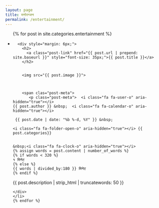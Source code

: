 ```yaml
---
layout: page
title: मनोरन्जन  
permalink: /entertainment/
---
```


<ul class="post-list">
    {% for post in site.categories.entertainment %}
      <li>
        
      <div style="margin: 6px;">
        <h2>
          <a class="post-link" href="{{ post.url | prepend: site.baseurl }}" style="font-size: 35px;">{{ post.title }}</a>
        </h2>


        <img src="{{ post.image }}">

     
    
        <span clas="post-meta">
           <p class="post-meta">  <i class="fa fa-user-o" aria-hidden="true"></i>
    {{ post.author }} &nbsp;  <i class="fa fa-calendar-o" aria-hidden="true"></i>

     {{ post.date | date: "%b %-d, %Y" }} &nbsp;

    <i class="fa fa-folder-open-o" aria-hidden="true"></i> {{ post.categories}}


    &nbsp;<i class="fa fa-clock-o" aria-hidden="true"></i>
    {% assign words = post.content | number_of_words %}
    {% if words < 320 %}
    १ मिनेट 
    {% else %}
    {{ words | divided_by:180 }} मिनेट 
    {% endif %}

</p></span>
      {{ post.description | strip_html | truncatewords: 50 }} 
       
    
    
    </div>
    </li>
    {% endfor %}
</ul>